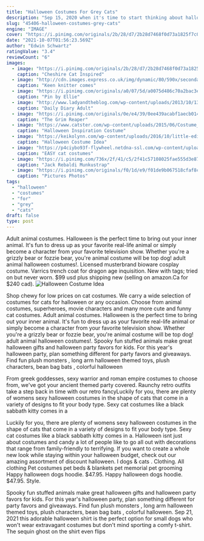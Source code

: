 ```yaml
---
title: "Halloween Costumes For Grey Cats"
description: "Sep 15, 2020 when it's time to start thinking about halloween costumes (for you or your kids), you have two options: head to a costume store and pick up a bagged costume, or create a diy halloween costume. Contrary to popular belief, not all diy costumes require weeks or preparationthere are plenty of easy, last-minute halloween costumes"
slug: "45406-halloween-costumes-grey-cats"
engine: "IMAGE"
cover: "https://i.pinimg.com/originals/2b/28/d7/2b28d7468f0d73a1825f7c097a6c7914.jpg"
date: "2021-10-07T01:56:23.569Z"
author: "Edwin Schwartz"
ratingValue: "3.4"
reviewCount: "6"
images:
  - image: "https://i.pinimg.com/originals/2b/28/d7/2b28d7468f0d73a1825f7c097a6c7914.jpg"
    caption: "Cheshire Cat Inspired"
  - image: "http://cdn.images.express.co.uk/img/dynamic/80/590x/secondary/cats-in-hats-231920.jpg"
    caption: "Keen knitter comes"
  - image: "https://i.pinimg.com/originals/a0/07/5d/a0075d486c70a2bac3eaf46ee724565d.jpg"
    caption: "Pin by Ellie"
  - image: "http://www.ladyandtheblog.com/wp-content/uploads/2013/10/13-1.jpg"
    caption: "Daily Diary Adult"
  - image: "https://i.pinimg.com/originals/0e/e4/39/0ee439acabf1aecb014e3492d5e4857b.jpg"
    caption: "The Grim Reaper"
  - image: "https://www.catster.com/wp-content/uploads/2015/06/Costume_Thumbnail_Story1.jpg"
    caption: "Halloween Inspiration Costume"
  - image: "https://keikolynn.com/wp-content/uploads/2016/10/little-edie-beale-costume-5.jpg"
    caption: "Halloween Costume Idea"
  - image: "https://p4ciybo93f-flywheel.netdna-ssl.com/wp-content/uploads/2014/10/cat-costume.jpg"
    caption: "EASY cat costumes"
  - image: "https://i.pinimg.com/736x/2f/41/c5/2f41c57108025fae555d3e87c027a294.jpg"
    caption: "Jack Rebaldi Munkustrap"
  - image: "https://i.pinimg.com/originals/f0/1d/e9/f01de9b067518cfaf8c412f26f557ea6.jpg"
    caption: "Pictures Photos"
tags:
  - "halloween"
  - "costumes"
  - "for"
  - "grey"
  - "cats"
draft: false
type: post
---
```


Adult animal costumes. Halloween is the perfect time to bring out your inner animal. It's fun to dress up as your favorite real-life animal or simply become a character from your favorite television show. Whether you're a grizzly bear or fozzie bear, you're animal costume will be top dog! adult animal halloween costumes!. Licensed musterbrand bioware cosplay costume. Varrics trench coat for dragon age inquisition. New with tags; tried on but never worn. $99 usd plus shipping new (selling on amazon.Ca for $240 cad).
![Halloween Costume Idea](https://keikolynn.com/wp-content/uploads/2016/10/little-edie-beale-costume-5.jpg "Halloween Costume Idea")

Shop chewy for low prices on cat costumes. We carry a wide selection of costumes for cats for halloween or any occasion. Choose from animal costumes, superheroes, movie characters and many more cute and funny cat costumes. Adult animal costumes. Halloween is the perfect time to bring out your inner animal. It&#39;s fun to dress up as your favorite real-life animal or simply become a character from your favorite television show. Whether you&#39;re a grizzly bear or fozzie bear, you&#39;re animal costume will be top dog! adult animal halloween costumes!. Spooky fun stuffed animals make great halloween gifts and halloween party favors for kids. For this year&#39;s halloween party, plan something different for party favors and giveaways. Find fun plush monsters , long arm halloween themed toys, plush characters, bean bag bats , colorful halloween
<!--inArticleAds-->

<!--galleryOne-->

From greek goddesses, sexy warrior and roman empire costumes to choose from, we've got your ancient themed party covered. Raunchy retro outfits take a step back in time with our retro fancyLuckily for you, there are plenty of womens sexy halloween costumes in the shape of cats that come in a variety of designs to fit your body type. Sexy cat costumes like a black sabbath kitty comes in a
<!--inArticleAds-->

<!--galleryTwo-->

Luckily for you, there are plenty of womens sexy halloween costumes in the shape of cats that come in a variety of designs to fit your body type. Sexy cat costumes like a black sabbath kitty comes in a. Halloween isnt just about costumes and candy  a lot of people like to go all out with decorations that range from family-friendly to terrifying. If you want to create a whole new look while staying within your halloween budget, check out our amazing assortment of discount halloween. I  dogs & cats . Clothing. All clothing  Pet costumes pet beds & blankets pet memorial pet grooming Happy halloween dogs hoodie. $47.95. Happy halloween dogs hoodie. $47.95. Style.
<!--galleryThree-->

Spooky fun stuffed animals make great halloween gifts and halloween party favors for kids. For this year's halloween party, plan something different for party favors and giveaways. Find fun plush monsters , long arm halloween themed toys, plush characters, bean bag bats , colorful halloween. Sep 21, 2021 this adorable halloween shirt is the perfect option for small dogs who won't wear extravagant costumes but don't mind sporting a comfy t-shirt. The sequin ghost on the shirt even flips